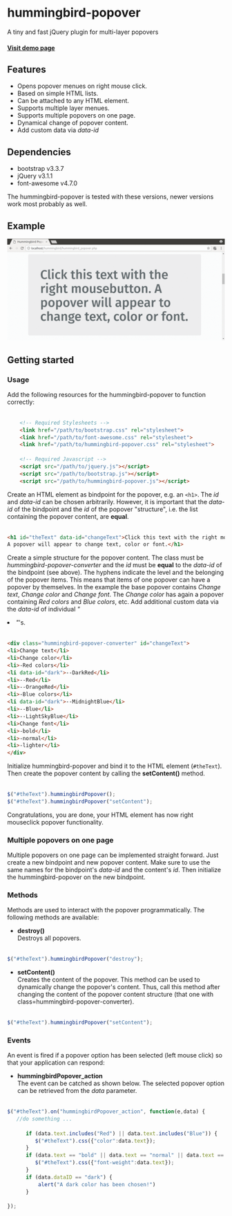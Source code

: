 # hummingbird-popover

A tiny and fast jQuery plugin for multi-layer popovers

#### [Visit demo page ](https://hummingbird-dev.000webhostapp.com/hummingbird-popover)

## Features

- Opens popover menues on right mouse click.
- Based on simple HTML lists.
- Can be attached to any HTML element.
- Supports multiple layer menues.
- Supports multiple popovers on one page.
- Dynamical change of popover content.
- Add custom data via *data-id*

## Dependencies

- bootstrap v3.3.7
- jQuery v3.1.1 
- font-awesome v4.7.0 

The hummingbird-popover is tested with these versions, newer versions work most probably as well.

## Example 

![alt text](./popover_example_anim.gif "hummingbird-popover example animation")


## Getting started
### Usage

Add the following resources for the hummingbird-popover to function correctly:

```html
	
    <!-- Required Stylesheets -->
    <link href="/path/to/bootstrap.css" rel="stylesheet">
    <link href="/path/to/font-awesome.css" rel="stylesheet">
    <link href="/path/to/hummingbird-popover.css" rel="stylesheet">

    <!-- Required Javascript -->
    <script src="/path/to/jquery.js"></script>
    <script src="/path/to/bootstrap.js"></script>
    <script src="/path/to/hummingbird-popover.js"></script>

```

Create an HTML element as bindpoint for the popover, e.g. an
`<h1>`. The *id* and *data-id* can be chosen
arbitrarily. However, it is important that the *data-id* of the bindpoint and the
*id* of the popover "structure", i.e. the list containing the
popover content, are **equal**.

``` html

<h1 id="theText" data-id="changeText">Click this text with the right mousebutton. 
A popover will appear to change text, color or font.</h1>

```

Create a simple structure for the popover content. The class must be
*hummingbird-popover-converter* and the *id* must be
**equal** to the *data-id* of the bindpoint (see above). The
hyphens indicate the level and the belonging of the popover
items. This means that items of one popover can have a popover by
themselves. In the example the base popover contains *Change
text*, *Change color* and *Change font*.  The *Change
color* has again a popover containing *Red colors* and *Blue
colors*, etc. Add additional custom data via the *data-id* of individual *"<li>"*'s.

``` html

<div class="hummingbird-popover-converter" id="changeText">
<li>Change text</li>
<li>Change color</li>
<li>-Red colors</li>
<li data-id="dark">--DarkRed</li>
<li>--Red</li>
<li>--OrangeRed</li>
<li>-Blue colors</li>
<li data-id="dark">--MidnightBlue</li>
<li>--Blue</li>
<li>--LightSkyBlue</li>
<li>Change font</li>
<li>-bold</li>
<li>-normal</li>
<li>-lighter</li>
</div>

```

Initialize hummingbird-popover and bind it to the HTML element
(`#theText`). Then create the popover content by calling the
**setContent()** method.

``` javascript

$("#theText").hummingbirdPopover();
$("#theText").hummingbirdPopover("setContent");

```

Congratulations, you are done, your HTML element has now right mouseclick popover functionality.


### Multiple popovers on one page

Multiple popovers on one page can be implemented straight forward. Just create a new bindpoint
and new popover content. Make sure to use the same names for the bindpoint's *data-id* and the
content's *id*. Then initialize the hummingbird-popover on the new bindpoint.


### Methods

Methods are used to interact with the popover programmatically. The following methods are available:
- **destroy()**<br>
Destroys all popovers.

``` javascript

$("#theText").hummingbirdPopover("destroy");

```
- **setContent()**<br> Creates the content of the popover. This method
can be used to dynamically change the popover's content. Thus, call
this method after changing the content of the popover content
structure (that one with class=hummingbird-popover-converter).

``` javascript

$("#theText").hummingbirdPopover("setContent");

```

### Events

An event is fired if a popover option has been selected (left mouse click) so that your application can respond:

- **hummingbirdPopover_action**<br>
The event can be catched as shown below. The selected popover option can be retrieved from the *data* parameter.


``` javascript

$("#theText").on("hummingbirdPopover_action", function(e,data) {
   //do something ...

      if (data.text.includes("Red") || data.text.includes("Blue")) {
         $("#theText").css({"color":data.text});
      }
      if (data.text == "bold" || data.text == "normal" || data.text == "lighter") {
         $("#theText").css({"font-weight":data.text});
      }
	  if (data.dataID == "dark") {
		  alert("A dark color has been chosen!")
	  }

});

```






















